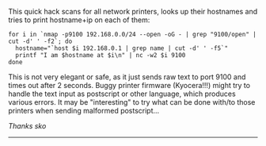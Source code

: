 This quick hack scans for all network printers, looks up their hostnames and tries to print hostname+ip on each of them:

```shell
for i in `nmap -p9100 192.168.0.0/24 --open -oG - | grep "9100/open" | cut -d' ' -f2`; do
  hostname="`host $i 192.168.0.1 | grep name | cut -d' ' -f5`"
  printf "I am $hostname at $i\n" | nc -w2 $i 9100
done
```

This is not very elegant or safe, as it just sends raw text to port 9100 and times out after 2 seconds. Buggy printer firmware (Kyocera!!!) might try to handle the text input as postscript or other language, which produces various errors.
It may be "interesting" to try what can be done with/to those printers when sending malformed postscript...


_Thanks_
_sko_

----

